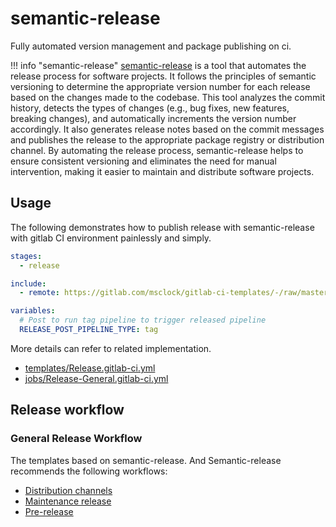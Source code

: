 # semantic-release

Fully automated version management and package publishing on ci.

!!! info "semantic-release"
    [semantic-release](https://github.com/semantic-release/semantic-release) is a tool that automates the release process for software projects. It follows the principles of semantic versioning to determine the appropriate version number for each release based on the changes made to the codebase. This tool analyzes the commit history, detects the types of changes (e.g., bug fixes, new features, breaking changes), and automatically increments the version number accordingly. It also generates release notes based on the commit messages and publishes the release to the appropriate package registry or distribution channel. By automating the release process, semantic-release helps to ensure consistent versioning and eliminates the need for manual intervention, making it easier to maintain and distribute software projects.

## Usage

The following demonstrates how to publish release with semantic-release with gitlab CI environment painlessly and simply.

```yaml
stages:
  - release

include:
  - remote: https://gitlab.com/msclock/gitlab-ci-templates/-/raw/master/jobs/Release-General.gitlab-ci.yml

variables:
  # Post to run tag pipeline to trigger released pipeline
  RELEASE_POST_PIPELINE_TYPE: tag
```

More details can refer to related implementation.

- [templates/Release.gitlab-ci.yml](https://gitlab.com/msclock/gitlab-ci-templates/-/raw/master/templates/Release.gitlab-ci.yml)
- [jobs/Release-General.gitlab-ci.yml](https://gitlab.com/msclock/gitlab-ci-templates/-/raw/master/jobs/Release-General.gitlab-ci.yml)

## Release workflow

### General Release Workflow

The templates based on semantic-release. And Semantic-release recommends the following workflows:

- [Distribution channels](https://semantic-release.gitbook.io/semantic-release/recipes/release-workflow/distribution-channels)
- [Maintenance release](https://semantic-release.gitbook.io/semantic-release/recipes/release-workflow/maintenance-releases)
- [Pre-release](https://semantic-release.gitbook.io/semantic-release/recipes/release-workflow/pre-releases)
